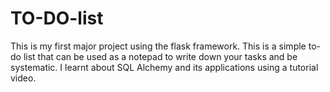 # TO-DO-list
This is my first major project using the flask framework.
This is a simple to-do list that can be used as a notepad to write down your tasks and be systematic.
I learnt about SQL Alchemy and its applications using a tutorial video.
